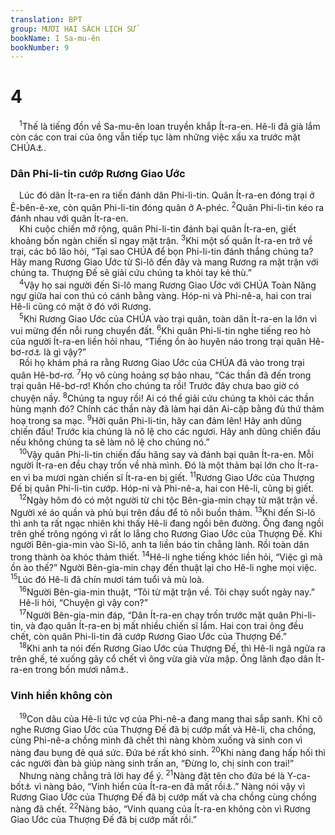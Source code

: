 ```yaml
---
translation: BPT
group: MƯƠI HAI SÁCH LỊCH SỬ
bookName: I Sa-mu-ên 
bookNumber: 9
---
```


<div class="title"><h1>4</h1></div>
<span class="verse 1sa_4_1"> <sup>1</sup>Thế là tiếng đồn về Sa-mu-ên loan truyền khắp Ít-ra-en. Hê-li đã già lắm còn các con trai của ông vẫn tiếp tục làm những việc xấu xa trước mặt CHÚA<a data-toggle="tooltip" data-placement="bottom" title="Câu nầy không có trong bản cổ Hi-lạp.">⚓</a>.<br/></span>
<div class="title"><h3>Dân Phi-li-tin cướp Rương Giao Ước</h3></div>
<span class="verse 1sa_4_1"> Lúc đó dân Ít-ra-en ra tiến đánh dân Phi-li-tin. Quân Ít-ra-en đóng trại ở Ê-bên-ê-xe, còn quân Phi-li-tin đóng quân ở A-phéc.</span>
<span class="verse 1sa_4_2"><sup>2</sup>Quân Phi-li-tin kéo ra đánh nhau với quân Ít-ra-en.<br/> Khi cuộc chiến mở rộng, quân Phi-li-tin đánh bại quân Ít-ra-en, giết khoảng bốn ngàn chiến sĩ ngay mặt trận.</span>
<span class="verse 1sa_4_3"><sup>3</sup>Khi một số quân Ít-ra-en trở về trại, các bô lão hỏi, “Tại sao CHÚA để bọn Phi-li-tin đánh thắng chúng ta? Hãy mang Rương Giao Ước từ Si-lô đến đây và mang Rương ra mặt trận với chúng ta. Thượng Đế sẽ giải cứu chúng ta khỏi tay kẻ thù.”<br/></span>
<span class="verse 1sa_4_4"> <sup>4</sup>Vậy họ sai người đến Si-lô mang Rương Giao Ước với CHÚA Toàn Năng ngự giữa hai con thú có cánh bằng vàng. Hóp-ni và Phi-nê-a, hai con trai Hê-li cũng có mặt ở đó với Rương.<br/></span>
<span class="verse 1sa_4_5"> <sup>5</sup>Khi Rương Giao Ước của CHÚA vào trại quân, toàn dân Ít-ra-en la lớn vì vui mừng đến nỗi rung chuyển đất.</span>
<span class="verse 1sa_4_6"><sup>6</sup>Khi quân Phi-li-tin nghe tiếng reo hò của người Ít-ra-en liền hỏi nhau, “Tiếng ồn ào huyên náo trong trại quân Hê-bơ-rơ<a data-toggle="tooltip" data-placement="bottom" title="Hay “Ít-ra-en.”">⚓</a> là gì vậy?”<br/> Rồi họ khám phá ra rằng Rương Giao Ước của CHÚA đã vào trong trại quân Hê-bơ-rơ.</span>
<span class="verse 1sa_4_7"><sup>7</sup>Họ vô cùng hoảng sợ bảo nhau, “Các thần đã đến trong trại quân Hê-bơ-rơ! Khốn cho chúng ta rồi! Trước đây chưa bao giờ có chuyện nầy.</span>
<span class="verse 1sa_4_8"><sup>8</sup>Chúng ta nguy rồi! Ai có thể giải cứu chúng ta khỏi các thần hùng mạnh đó? Chính các thần này đã làm hại dân Ai-cập bằng đủ thứ thảm hoạ trong sa mạc.</span>
<span class="verse 1sa_4_9"><sup>9</sup>Hỡi quân Phi-li-tin, hãy can đảm lên! Hãy anh dũng chiến đấu! Trước kia chúng là nô lệ cho các ngươi. Hãy anh dũng chiến đấu nếu không chúng ta sẽ làm nô lệ cho chúng nó.”<br/></span>
<span class="verse 1sa_4_10"> <sup>10</sup>Vậy quân Phi-li-tin chiến đấu hăng say và đánh bại quân Ít-ra-en. Mỗi người Ít-ra-en đều chạy trốn về nhà mình. Đó là một thảm bại lớn cho Ít-ra-en vì ba mươi ngàn chiến sĩ Ít-ra-en bị giết.</span>
<span class="verse 1sa_4_11"><sup>11</sup>Rương Giao Ước của Thượng Đế bị quân Phi-li-tin cướp. Hóp-ni và Phi-nê-a, hai con Hê-li, cũng bị giết.<br/></span>
<span class="verse 1sa_4_12"> <sup>12</sup>Ngày hôm đó có một người từ chi tộc Bên-gia-min chạy từ mặt trận về. Người xé áo quần và phủ bụi trên đầu để tỏ nỗi buồn thảm.</span>
<span class="verse 1sa_4_13"><sup>13</sup>Khi đến Si-lô thì anh ta rất ngạc nhiên khi thấy Hê-li đang ngồi bên đường. Ông đang ngồi trên ghế trông ngóng vì rất lo lắng cho Rương Giao Ước của Thượng Đế. Khi người Bên-gia-min vào Si-lô, anh ta liền báo tin chẳng lành. Rồi toàn dân trong thành òa khóc thảm thiết.</span>
<span class="verse 1sa_4_14"><sup>14</sup>Hê-li nghe tiếng khóc liền hỏi, “Việc gì mà ồn ào thế?” Người Bên-gia-min chạy đến thuật lại cho Hê-li nghe mọi việc.</span>
<span class="verse 1sa_4_15"><sup>15</sup>Lúc đó Hê-li đã chín mươi tám tuổi và mù loà.<br/></span>
<span class="verse 1sa_4_16"> <sup>16</sup>Người Bên-gia-min thuật, “Tôi từ mặt trận về. Tôi chạy suốt ngày nay.”<br/> Hê-li hỏi, “Chuyện gì vậy con?”<br/></span>
<span class="verse 1sa_4_17"> <sup>17</sup>Người Bên-gia-min đáp, “Dân Ít-ra-en chạy trốn trước mặt quân Phi-li-tin, và đạo quân Ít-ra-en bị mất nhiều chiến sĩ lắm. Hai con trai ông đều chết, còn quân Phi-li-tin đã cướp Rương Giao Ước của Thượng Đế.”<br/></span>
<span class="verse 1sa_4_18"> <sup>18</sup>Khi anh ta nói đến Rương Giao Ước của Thượng Đế, thì Hê-li ngã ngửa ra trên ghế, té xuống gãy cổ chết vì ông vừa già vừa mập. Ông lãnh đạo dân Ít-ra-en trong bốn mươi năm<a data-toggle="tooltip" data-placement="bottom" title="Bản cổ Hi-lạp và sử liệu của Giô-sê-phút ghi “hai mươi năm.”">⚓</a>.<br/></span>
<div class="title"><h3>Vinh hiển không còn</h3></div>
<span class="verse 1sa_4_19"> <sup>19</sup>Con dâu của Hê-li tức vợ của Phi-nê-a đang mang thai sắp sanh. Khi cô nghe Rương Giao Ước của Thượng Đế đã bị cướp mất và Hê-li, cha chồng, cùng Phi-nê-a chồng mình đã chết thì nàng khòm xuống và sinh con vì nàng đau bụng đẻ quá sức. Đứa bé rất khó sinh.</span>
<span class="verse 1sa_4_20"><sup>20</sup>Khi nàng đang hấp hối thì các người đàn bà giúp nàng sinh trấn an, “Đừng lo, chị sinh con trai!”<br/> Nhưng nàng chẳng trả lời hay để ý.</span>
<span class="verse 1sa_4_21"><sup>21</sup>Nàng đặt tên cho đứa bé là Y-ca-bốt<a data-toggle="tooltip" data-placement="bottom" title="Nghĩa là “mất vinh hiển.”">⚓</a> vì nàng bảo, “Vinh hiển của Ít-ra-en đã mất rồi<a data-toggle="tooltip" data-placement="bottom" title="Câu nầy không có trong bản cổ Hi-lạp.">⚓</a>.” Nàng nói vậy vì Rương Giao Ước của Thượng Đế đã bị cướp mất và cha chồng cùng chồng nàng đã chết.</span>
<span class="verse 1sa_4_22"><sup>22</sup>Nàng bảo, “Vinh quang của Ít-ra-en không còn vì Rương Giao Ước của Thượng Đế đã bị cướp mất rồi.”<br/></span>
